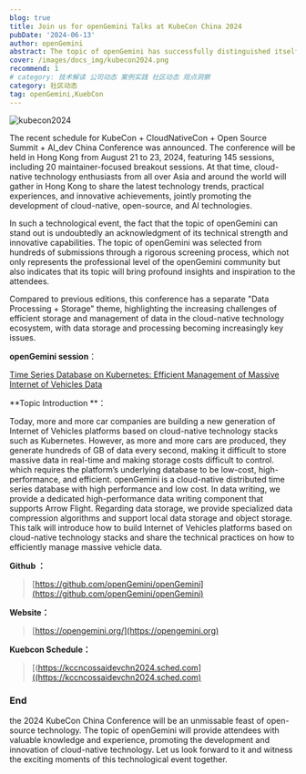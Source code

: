 ```yaml
---
blog: true
title: Join us for openGemini Talks at KubeCon China 2024 
pubDate: '2024-06-13'
author: openGemini
abstract: The topic of openGemini has successfully distinguished itself, offering developers profound insights and inspiration.
cover: /images/docs_img/kubecon2024.png
recommend: 1
# category: 技术解读 公司动态 案例实践 社区动态 观点洞察
category: 社区动态
tag: openGemini,KuebCon
---
```


![kubecon2024](/images/docs_img/kubecon2024.png)

The recent schedule for KubeCon + CloudNativeCon + Open Source Summit + AI_dev China Conference was announced. The conference will be held in Hong Kong from August 21 to 23, 2024, featuring 145 sessions, including 20 maintainer-focused breakout sessions. At that time, cloud-native technology enthusiasts from all over Asia and around the world will gather in Hong Kong to share the latest technology trends, practical experiences, and innovative achievements, jointly promoting the development of cloud-native, open-source, and AI technologies.

In such a technological event, the fact that the topic of openGemini can stand out is undoubtedly an acknowledgment of its technical strength and innovative capabilities. The topic of openGemini was selected from hundreds of submissions through a rigorous screening process, which not only represents the professional level of the openGemini community but also indicates that its topic will bring profound insights and inspiration to the attendees.

Compared to previous editions, this conference has a separate "Data Processing + Storage" theme, highlighting the increasing challenges of efficient storage and management of data in the cloud-native technology ecosystem, with data storage and processing becoming increasingly key issues.

**openGemini session**：

[Time Series Database on Kubernetes: Efficient Management of Massive Internet of Vehicles Data](https://kccncossaidevchn2024.sched.com/event/1eYYQ/time-series-database-on-kubernetes-efficient-management-of-massive-internet-of-vehicles-data-kuberneteszha-daeppan-fa-lia-hao-ji-ni-jie-wu-dai-vicky-lee-huawei-cloud-computing-technology-co-ltd?iframe=no)

**Topic Introduction **：

Today, more and more car companies are building a new generation of Internet of Vehicles platforms based on cloud-native technology stacks such as Kubernetes. However, as more and more cars are produced, they generate hundreds of GB of data every second, making it difficult to store massive data in real-time and making storage costs difficult to control. which requires the platform’s underlying database to be low-cost, high-performance, and efficient. openGemini is a cloud-native distributed time series database with high performance and low cost. In data writing, we provide a dedicated high-performance data writing component that supports Arrow Flight. Regarding data storage, we provide specialized data compression algorithms and support local data storage and object storage. This talk will introduce how to build Internet of Vehicles platforms based on cloud-native technology stacks and share the technical practices on how to efficiently manage massive vehicle data.

**Github ：**

> [https://github.com/openGemini/openGemini](https://github.com/openGemini/openGemini)

**Website：**

> [https://opengemini.org/](https://opengemini.org)

**Kuebcon Schedule：**

> [(https://kccncossaidevchn2024.sched.com]((https://kccncossaidevchn2024.sched.com)

### End

the 2024 KubeCon China Conference will be an unmissable feast of open-source technology. The topic of openGemini will provide attendees with valuable knowledge and experience, promoting the development and innovation of cloud-native technology. Let us look forward to it and witness the exciting moments of this technological event together.
